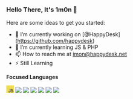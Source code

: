 ### Hello There, It's 1m0n 👋

Here are some ideas to get you started:

- 🔭 I’m currently working on [@HappyDesk] (https://github.com/happydesk)
- 🌱 I’m currently learning JS & PHP
- 📫 How to reach me at imon@happydesk.net
- ⚡ Still Learning

**Focused Languages**  

<code><img height="20" src="https://raw.githubusercontent.com/github/explore/80688e429a7d4ef2fca1e82350fe8e3517d3494d/topics/javascript/javascript.png"></code>
<code><img height="20" src="https://www.php.net/images/logos/php-logo.svg"></code>
<code><img height="20" src="https://laravel.com/img/favicon/favicon.ico"></code>
<code><img height="20" src="https://www.iconfinder.com/data/icons/logos-3/600/React.js_logo-256.png"></code> 
<code><img height="20" src="https://vuejs.org/images/icons/apple-icon-180x180.png"></code> 
<code><img height="20" src="https://image.flaticon.com/icons/png/512/174/174854.png"></code> 
<code><img height="20" src="https://image.flaticon.com/icons/png/512/919/919826.png"></code> 

